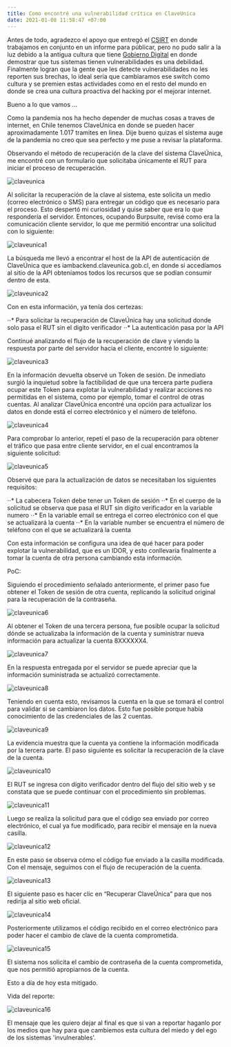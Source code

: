 ```yaml
---
title: Como encontré una vulnerabilidad crítica en ClaveUnica
date: 2021-01-08 11:58:47 +07:00
---
```


Antes de todo, agradezco el apoyo que entregó el [CSIRT](https://twitter.com/csirtgob/) en donde trabajamos en conjunto en un informe para públicar, pero no pudo salir a la luz debido a la antigua cultura que tiene [Gobierno Digital](https://twitter.com/GobDigitalCL) en donde demostrar que tus sistemas tienen vulnerabilidades es una debilidad. Finalmente logran que la gente que les detecte vulnerabilidades no les reporten sus brechas, lo ideal sería que cambiaramos ese switch como cultura y se premien estas actividades como en el resto del mundo en donde se crea una cultura proactiva del hacking por el mejorar internet. 


Bueno a lo que vamos ... 

Como la pandemia nos ha hecho depender de muchas cosas a traves de internet, en Chile tenemos ClaveUnica en donde se pueden hacer aproximadamente 1.017 tramites en linea. Dije bueno quizas el sistema auge de la pandemia no creo que sea perfecto y me puse a revisar la plataforma.

Observando el método de recuperación de la clave del sistema ClaveÚnica, me encontré con un formulario que solicitaba únicamente el RUT para iniciar el proceso de recuperación.

![claveunica](/assets/img/claveunica.png)

Al solicitar la recuperación de la clave al sistema, este solicita un medio (correo electrónico o SMS) para entregar un código que es necesario para el proceso. Esto despertó mi curiosidad y quise saber que era lo que respondería el servidor. Entonces, ocupando Burpsuite, revisé como era la comunicación cliente servidor, lo que me permitió encontrar una solicitud con lo siguiente:

![claveunica1](/assets/img/claveunica1.png)

La búsqueda me llevó a encontrar el host de la API de autenticación de ClaveÚnica que es iambackend.claveunica.gob.cl, en donde si accedíamos al sitio de la API obteníamos todos los recursos que se podían consumir dentro de esta.

![claveunica2](/assets/img/claveunica2.png)

Con en esta información, ya tenía dos certezas:

⋅⋅* Para solicitar la recuperación de ClaveÚnica hay una solicitud donde solo pasa el RUT sin el digito verificador
⋅⋅* La autenticación pasa por la API

Continué analizando el flujo de la recuperación de clave y viendo la respuesta por parte del servidor hacia el cliente, encontré lo siguiente:

![claveunica3](/assets/img/claveunica3.png)

En la información devuelta observé un Token de sesión. De inmediato surgió la inquietud sobre la factibilidad de que una tercera parte pudiera ocupar este Token para explotar la vulnerabilidad y realizar acciones no permitidas en el sistema, como por ejemplo, tomar el control de otras cuentas. Al analizar ClaveÚnica encontré una opción para actualizar los datos en donde está el correo electrónico y el número de teléfono.

![claveunica4](/assets/img/claveunica4.png)

Para comprobar lo anterior, repetí el paso de la recuperación para obtener el tráfico que pasa entre cliente servidor, en el cual encontramos la siguiente solicitud:

![claveunica5](/assets/img/claveunica5.png)

Observé que para la actualización de datos se necesitaban los siguientes requisitos:

⋅⋅* La cabecera Token debe tener un Token de sesión
⋅⋅* En el cuerpo de la solicitud se observa que pasa el RUT sin dígito verificador en la variable numero
⋅⋅* En la variable email se entrega el correo electrónico con el que se actualizará la cuenta
⋅⋅* En la variable number se encuentra el número de teléfono con el que se actualizará la cuenta

Con esta información se configura una idea de qué hacer para poder explotar la vulnerabilidad, que es un IDOR, y esto conllevaría finalmente a tomar la cuenta de otra persona cambiando esta información.

PoC:

Siguiendo el procedimiento señalado anteriormente, el primer paso fue obtener el Token de sesión de otra cuenta, replicando la solicitud original para la recuperación de la contraseña.

![claveunica6](/assets/img/claveunica6.png)

Al obtener el Token de una tercera persona, fue posible ocupar la solicitud dónde se actualizaba la información de la cuenta y suministrar nueva información para actualizar la cuenta 8XXXXXX4.

![claveunica7](/assets/img/claveunica7.png)

En la respuesta entregada por el servidor se puede apreciar que la información suministrada se actualizó correctamente.

![claveunica8](/assets/img/claveunica8.png)

Teniendo en cuenta esto, revisamos la cuenta en la que se tomará el control para validar si se cambiaron los datos. Esto fue posible porque había conocimiento de las credenciales de las 2 cuentas.

![claveunica9](/assets/img/claveunica9.png)

La evidencia muestra que la cuenta ya contiene la información modificada por la tercera parte. El paso siguiente es solicitar la recuperación de la clave de la cuenta.

![claveunica10](/assets/img/claveunica10.png)

El RUT se ingresa con dígito verificador dentro del flujo del sitio web y se constata que se puede continuar con el procedimiento sin problemas.

![claveunica11](/assets/img/claveunica11.png)

Luego se realiza la solicitud para que el código sea enviado por correo electrónico, el cual ya fue modificado, para recibir el mensaje en la nueva casilla.

![claveunica12](/assets/img/claveunica12.png)

En este paso se observa cómo el código fue enviado a la casilla modificada. Con el mensaje, seguimos con el flujo de recuperación de la cuenta.

![claveunica13](/assets/img/claveunica13.png)

El siguiente paso es hacer clic en “Recuperar ClaveÚnica” para que nos redirija al sitio web oficial.

![claveunica14](/assets/img/claveunica14.png)

Posteriormente utilizamos el código recibido en el correo electrónico para poder hacer el cambio de clave de la cuenta comprometida.

![claveunica15](/assets/img/claveunica15.png)

El sistema nos solicita el cambio de contraseña de la cuenta comprometida, que nos permitió apropiarnos de la cuenta.

Esto a día de hoy esta mitigado.

Vida del reporte:

![claveunica16](/assets/img/claveunica16.png)

El mensaje que les quiero dejar al final es que si van a reportar haganlo por los medios que hay para que cambiemos esta cultura del miedo y del ego de los sistemas 'invulnerables'.





